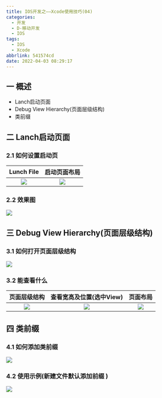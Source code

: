 ```yaml
---
title: IOS开发之——Xcode使用技巧(04)
categories:
  - 开发
  - D-移动开发
  - IOS
tags:
  - IOS
  - Xcode
abbrlink: 541574cd
date: 2022-04-03 08:29:17
---
```

## 一 概述

* Lanch启动页面
* Debug View Hierarchy(页面层级结构)
* 类前缀

<!--more-->

## 二 Lanch启动页面

### 2.1 如何设置启动页

| Lunch File | 启动页面布局 |
| :--------: | :----------: |
|   ![][1]   |    ![][2]    |

### 2.2 效果图

![][3]

## 三 Debug View Hierarchy(页面层级结构)

### 3.1 如何打开页面层级结构
![][4]

### 3.2 能查看什么

| 页面层级结构 | 查看宽高及位置(选中View) | 页面布局 |
| :----------: | :----------------------: | :------: |
|    ![][5]    |          ![][6]          |  ![][7]  |

## 四 类前缀

### 4.1 如何添加类前缀 

![][8]

### 4.2 使用示例(新建文件默认添加前缀 )

![][9]



[1]:https://raw.githubusercontent.com/PGzxc/CDN/master/blog-ios/ios-xcode-04-lanch-targets.png
[2]:https://raw.githubusercontent.com/PGzxc/CDN/master/blog-ios/ios-xcode-04-lanch-storyboard.png
[3]:https://raw.githubusercontent.com/PGzxc/CDN/master/blog-ios/ios-xcode-04-lanch-view.gif
[4]:https://raw.githubusercontent.com/PGzxc/CDN/master/blog-ios/ios-xcode-04-view-hierachy.png
[5]:https://raw.githubusercontent.com/PGzxc/CDN/master/blog-ios/ios-xcode-04-view-hierachy-tree.png
[6]:https://raw.githubusercontent.com/PGzxc/CDN/master/blog-ios/ios-xcode-04-view-hierachy-position.png
[7]:https://raw.githubusercontent.com/PGzxc/CDN/master/blog-ios/ios-xcode-04-view-hierachy-layout.png
[8]:https://raw.githubusercontent.com/PGzxc/CDN/master/blog-ios/ios-xcode-04-class-prefix.png
[9]:https://raw.githubusercontent.com/PGzxc/CDN/master/blog-ios/ios-xcode-04-class-prefix-newfile.png